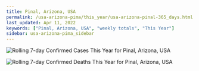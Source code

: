 ```yaml
---
title: Pinal, Arizona, USA
permalink: /usa-arizona-pima/this_year/usa-arizona-pinal-365_days.html
last_updated: Apr 11, 2022
keywords: ["Pinal, Arizona, USA", "weekly totals", "This Year"]
sidebar: usa-arizona-pima_sidebar
---
```


![Rolling 7-day Confirmed Cases This Year for Pinal, Arizona, USA](/covid_tracker/images/graphs/usa-arizona-pinal-rolling_7_days_confirmed-365_days_graph.png)

![Rolling 7-day Confirmed Deaths This Year for Pinal, Arizona, USA](/covid_tracker/images/graphs/usa-arizona-pinal-rolling_7_days_deaths-365_days_graph.png)
